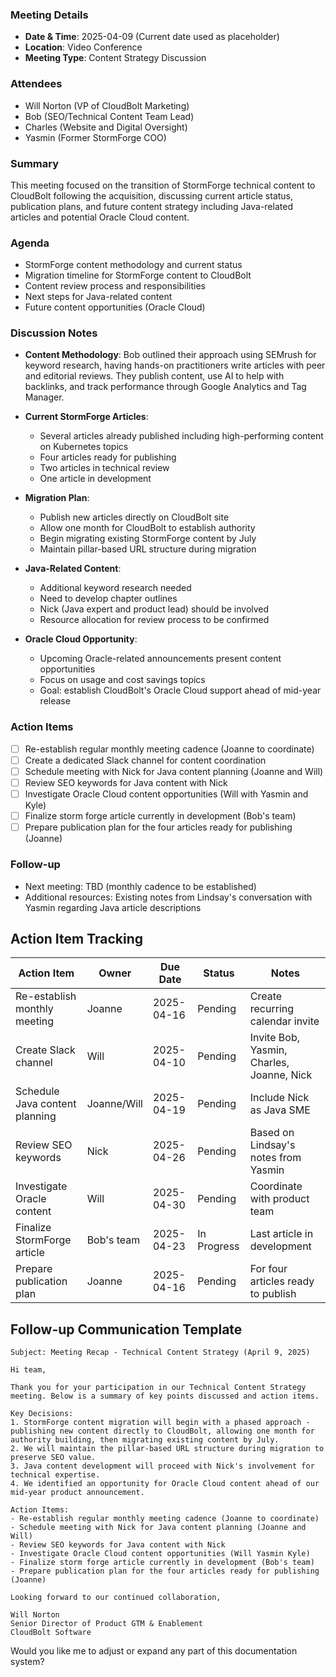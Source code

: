 
### Meeting Details

- **Date & Time**: 2025-04-09 (Current date used as placeholder)
- **Location**: Video Conference
- **Meeting Type**: Content Strategy Discussion

### Attendees
- Will Norton (VP of CloudBolt Marketing)
- Bob (SEO/Technical Content Team Lead)
- Charles (Website and Digital Oversight)
- Yasmin (Former StormForge COO)

### Summary
This meeting focused on the transition of StormForge technical content to CloudBolt following the acquisition, discussing current article status, publication plans, and future content strategy including Java-related articles and potential Oracle Cloud content.

### Agenda
- StormForge content methodology and current status
- Migration timeline for StormForge content to CloudBolt
- Content review process and responsibilities
- Next steps for Java-related content
- Future content opportunities (Oracle Cloud)

### Discussion Notes
- **Content Methodology**: Bob outlined their approach using SEMrush for keyword research, having hands-on practitioners write articles with peer and editorial reviews. They publish content, use AI to help with backlinks, and track performance through Google Analytics and Tag Manager.
    
- **Current StormForge Articles**:
    - Several articles already published including high-performing content on Kubernetes topics
    - Four articles ready for publishing
    - Two articles in technical review
    - One article in development
- **Migration Plan**:

    - Publish new articles directly on CloudBolt site
    - Allow one month for CloudBolt to establish authority
    - Begin migrating existing StormForge content by July
    - Maintain pillar-based URL structure during migration
- **Java-Related Content**:
    
    - Additional keyword research needed
    - Need to develop chapter outlines
    - Nick (Java expert and product lead) should be involved
    - Resource allocation for review process to be confirmed
- **Oracle Cloud Opportunity**:
    
    - Upcoming Oracle-related announcements present content opportunities
    - Focus on usage and cost savings topics
    - Goal: establish CloudBolt's Oracle Cloud support ahead of mid-year release

### Action Items

- [ ] Re-establish regular monthly meeting cadence (Joanne to coordinate)
- [ ] Create a dedicated Slack channel for content coordination
- [ ] Schedule meeting with Nick for Java content planning (Joanne and Will)
- [ ] Review SEO keywords for Java content with Nick
- [ ] Investigate Oracle Cloud content opportunities (Will with Yasmin and Kyle)
- [ ] Finalize storm forge article currently in development (Bob's team)
- [ ] Prepare publication plan for the four articles ready for publishing (Joanne)

### Follow-up

- Next meeting: TBD (monthly cadence to be established)
- Additional resources: Existing notes from Lindsay's conversation with Yasmin regarding Java article descriptions

## Action Item Tracking

|Action Item|Owner|Due Date|Status|Notes|
|---|---|---|---|---|
|Re-establish monthly meeting|Joanne|2025-04-16|Pending|Create recurring calendar invite|
|Create Slack channel|Will|2025-04-10|Pending|Invite Bob, Yasmin, Charles, Joanne, Nick|
|Schedule Java content planning|Joanne/Will|2025-04-19|Pending|Include Nick as Java SME|
|Review SEO keywords|Nick|2025-04-26|Pending|Based on Lindsay's notes from Yasmin|
|Investigate Oracle content|Will|2025-04-30|Pending|Coordinate with product team|
|Finalize StormForge article|Bob's team|2025-04-23|In Progress|Last article in development|
|Prepare publication plan|Joanne|2025-04-16|Pending|For four articles ready to publish|

## Follow-up Communication Template

```
Subject: Meeting Recap - Technical Content Strategy (April 9, 2025)

Hi team,

Thank you for your participation in our Technical Content Strategy meeting. Below is a summary of key points discussed and action items.

Key Decisions:
1. StormForge content migration will begin with a phased approach - publishing new content directly to CloudBolt, allowing one month for authority building, then migrating existing content by July.
2. We will maintain the pillar-based URL structure during migration to preserve SEO value.
3. Java content development will proceed with Nick's involvement for technical expertise.
4. We identified an opportunity for Oracle Cloud content ahead of our mid-year product announcement.

Action Items:
- Re-establish regular monthly meeting cadence (Joanne to coordinate)
- Schedule meeting with Nick for Java content planning (Joanne and Will)
- Review SEO keywords for Java content with Nick
- Investigate Oracle Cloud content opportunities (Will Yasmin Kyle)
- Finalize storm forge article currently in development (Bob's team)
- Prepare publication plan for the four articles ready for publishing (Joanne)

Looking forward to our continued collaboration,

Will Norton
Senior Director of Product GTM & Enablement
CloudBolt Software
```

Would you like me to adjust or expand any part of this documentation system?
